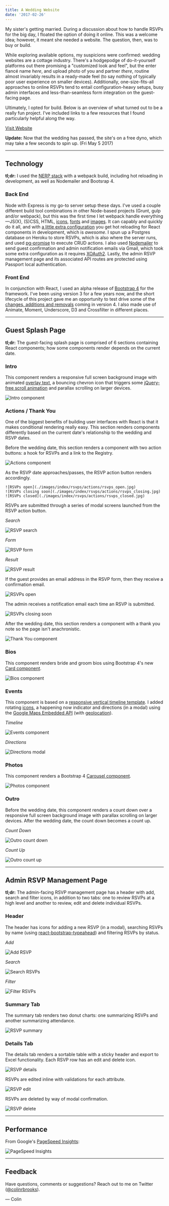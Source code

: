 ```yaml
---
title: A Wedding Website
date: '2017-02-26'
---
```


My sister's getting married. During a discussion about how to handle RSVPs for the big day, I floated the option of doing it online. This was a welcome idea; however, it meant she needed a website. The question, then, was to buy or build.

While exploring available options, my suspicions were confirmed: wedding websites are a cottage industry. There's a hodgepodge of do-it-yourself platforms out there promising a "customized look and feel", but the enter fiancé name _here_, and upload photo of you and partner _there_, routine almost invariably results in a ready-made feel (to say nothing of typically poor user experience on smaller devices). Additionally, one-size-fits-all approaches to online RSVPs tend to entail configuration-heavy setups, busy admin interfaces and less-than-seamless form integration on the guest-facing page.

Ultimately, I opted for build. Below is an overview of what turned out to be a really fun project. I've included links to a few resources that I found particularly helpful along the way.

[Visit Website](https://brynne-and-don.herokuapp.com/)

**Update:** Now that the wedding has passed, the site's on a free dyno, which may take a few seconds to spin up. (Fri May 5 2017)

---

## Technology

**tl;dr:** I used the [NERP stack](https://medium.com/@jkchuynh829/the-nerp-stack-29402b6a4355) with a webpack build, including hot reloading in development, as well as Nodemailer and Bootsrap 4.

### Back End

Node with Express is my go-to server setup these days. I've used a couple different build tool combinations in other Node-based projects (Grunt, gulp and/or webpack), but this was the first time I let webpack handle everything—JS(X), (S)CSS, HTML, [icons](https://paradite.com/2016/10/25/font-awesome-angular-2-webpack/), [fonts](https://shellmonger.com/2016/01/22/working-with-fonts-with-webpack/) and [images](https://survivejs.com/webpack/loading-assets/loading-/images/). It can capably and quickly do it all, and with [a little extra configuration](https://medium.com/@LopezTech/a-web-application-journey-part-3-webpack-dev-server-and-related-improvements-abd5060bd3fc) you get hot reloading for React components in development, which is _awesome_. I spun up a Postgres database on Heroku to store RSVPs, which is also where the server runs, and used [pg-promise](http://mherman.org/blog/2016/03/13/designing-a-restful-api-with-node-and-postgres/#.WLHfR1UrLIV) to execute CRUD actions. I also used [Nodemailer](http://javascript.tutorialhorizon.com/2015/07/02/send-email-node-js-express/) to send guest confirmation and admin notification emails via Gmail, which took some extra configuration as it requires [XOAuth2](http://masashi-k.blogspot.com/2013/06/sending-mail-with-gmail-using-xoauth2.html). Lastly, the admin RSVP management page and its associated API routes are protected using Passport local authentication.

### Front End

In conjunction with React, I used an alpha release of [Bootstrap 4](https://www.artembutusov.com/webpack-customizable-bootstrap-4-x-scss/) for the framework. I've been using version 3 for a few years now, and the short lifecycle of this project gave me an opportunity to test drive some of the [changes, additions and removals](https://v4-alpha.getbootstrap.com/migration/) coming in version 4. I also made use of Animate, Moment, Underscore, D3 and Crossfilter in different places.

---

## Guest Splash Page

**tl;dr:** The guest-facing splash page is comprised of 6 sections containing React components; how some components render depends on the current date.

### Intro

This component renders a responsive full screen background image with animated [overlay text](https://css-tricks.com/design-considerations-text-/images/), a bouncing chevron icon that triggers some [jQuery-free scroll animation](https://gist.github.com/joshcanhelp/a3a669df80898d4097a1e2c01dea52c1) and parallax scrolling on larger devices.

![Intro component](./images/index/sections/intro.jpg)

### Actions / Thank You

One of the biggest benefits of building user interfaces with React is that it makes conditional rendering really easy. This section renders components differently based on the current date's relationship to the wedding and RSVP dates.

Before the wedding date, this section renders a component with two action buttons: a hook for RSVPs and a link to the Registry.

![Actions component](./images/index/sections/actions.jpg)

As the RSVP date approaches/passes, the RSVP action button renders accordingly.

```grid|3|Open • Closing Soon • Closed
![RSVPs open](./images/index/rsvps/actions/rsvps_open.jpg)
![RSVPs closing soon](./images/index/rsvps/actions/rsvps_closing.jpg)
![RSVPs closed](./images/index/rsvps/actions/rsvps_closed.jpg)
```

RSVPs are submitted through a series of modal screens launched from the RSVP action button.

_Search_

![RSVP search](./images/index/rsvps/modal/search.jpg)

_Form_

![RSVP form](./images/index/rsvps/modal/form.jpg)

_Result_

![RSVP result](./images/index/rsvps/modal/result.jpg)

If the guest provides an email address in the RSVP form, then they receive a confirmation email.

![RSVPs open](./images/index/rsvps/emails/guest_confirmation.jpg)

The admin receives a notification email each time an RSVP is submitted.

![RSVPs closing soon](./images/index/rsvps/emails/admin_notification.jpg)

After the wedding date, this section renders a component with a thank you note so the page isn't anachronistic.

![Thank You component](./images/index/sections/thank_you.jpg)

### Bios

This component renders bride and groom bios using Bootstrap 4's new [Card component](https://v4-alpha.getbootstrap.com/components/card/).

![Bios component](./images/index/sections/bios.jpg)

### Events

This component is based on a [responsive vertical timeline template](https://codyhouse.co/gem/vertical-timeline/). I added rotating [icons](http://www.flaticon.com/packs/wedding-and-love), a happening now indicator and directions (in a modal) using the [Google Maps Embedded API](https://developers.google.com/maps/documentation/embed/guide) (with [geolocation](https://developers.google.com/maps/documentation/javascript/geolocation)).

_Timeline_

![Events component](./images/index/sections/events.jpg)

_Directions_

![Directions modal](./images/index/directions.jpg)

### Photos

This component renders a Bootstrap 4 [Carousel component](https://v4-alpha.getbootstrap.com/components/carousel/).

![Photos component](./images/index/sections/photos.jpg)

### Outro

Before the wedding date, this component renders a count down over a responsive full screen background image with parallax scrolling on larger devices. After the wedding date, the count down becomes a count up.

_Count Down_

![Outro count down](./images/index/sections/outro_count_down.jpg)

_Count Up_

![Outro count up](./images/index/sections/outro_count_up.jpg)

---

## Admin RSVP Management Page

**tl;dr:** The admin-facing RSVP management page has a header with add, search and filter icons, in addition to two tabs: one to review RSVPs at a high level and another to review, edit and delete individual RSVPs.

### Header

The header has icons for adding a new RSVP (in a modal), searching RSVPs by name (using [react-bootstrap-typeahead](https://github.com/ericgio/react-bootstrap-typeahead)) and filtering RSVPs by status.

_Add_

![Add RSVP](./images/rsvps/actions/add.jpg)

_Search_

![Search RSVPs](./images/rsvps/actions/search.jpg)

_Filter_

![Filter RSVPs](./images/rsvps/actions/filter.jpg)

### Summary Tab

The summary tab renders two donut charts: one summarizing RSVPs and another summarizing attendance.

![RSVP summary](./images/rsvps/tabs/summary.jpg)

### Details Tab

The details tab renders a sortable table with a sticky header and export to Excel functionality. Each RSVP row has an edit and delete icon.

![RSVP details](./images/rsvps/tabs/details.jpg)

RSVPs are edited inline with validations for each attribute.

![RSVP edit](./images/rsvps/actions/edit.jpg)

RSVPs are deleted by way of modal confirmation.

![RSVP delete](./images/rsvps/actions/delete.jpg)

---

## Performance

From Google's [PageSpeed Insights](https://testmysite.thinkwithgoogle.com/):

![PageSpeed Insights](./images/page_speed.jpg)

---

## Feedback

Have questions, comments or suggestions? Reach out to me on Twitter ([@colinrbrooks](https://twitter.com/colinrbrooks)).

— Colin
